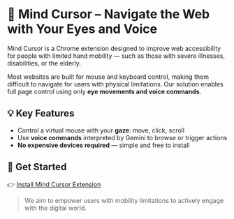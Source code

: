 # 👀 Mind Cursor – Navigate the Web with Your Eyes and Voice

Mind Cursor is a Chrome extension designed to improve web accessibility for people with limited hand mobility — such as those with severe illnesses, disabilities, or the elderly.

Most websites are built for mouse and keyboard control, making them difficult to navigate for users with physical limitations. Our solution enables full page control using only **eye movements and voice commands**.

## 💡 Key Features

- Control a virtual mouse with your **gaze**: move, click, scroll
- Use **voice commands** interpreted by Gemini to browse or trigger actions
- **No expensive devices required** — simple and free to install

## 🔗 Get Started

👉 [Install Mind Cursor Extension](./install.md)

> We aim to empower users with mobility limitations to actively engage with the digital world.
